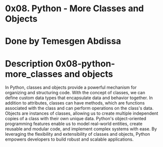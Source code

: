 # 0x08. Python - More Classes and Objects
# Done by Temesgen Abdissa
# Description 0x08-python-more_classes and objects
In Python, classes and objects provide a powerful mechanism for organizing and structuring code. With the concept of classes, we can define custom data types that encapsulate data and behavior together. In addition to attributes, classes can have methods, which are functions associated with the class and can perform operations on the class's data. Objects are instances of classes, allowing us to create multiple independent copies of a class with their own unique data. Python's object-oriented programming features enable us to model real-world entities, create reusable and modular code, and implement complex systems with ease. By leveraging the flexibility and extensibility of classes and objects, Python empowers developers to build robust and scalable applications.

